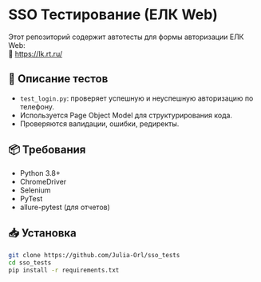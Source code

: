 # SSO Тестирование (ЕЛК Web)

Этот репозиторий содержит автотесты для формы авторизации ЕЛК Web:  
🔗 [https://lk.rt.ru/ ](https://lk.rt.ru/ )

## 🧪 Описание тестов

- `test_login.py`: проверяет успешную и неуспешную авторизацию по телефону.
- Используется Page Object Model для структурирования кода.
- Проверяются валидации, ошибки, редиректы.

## 📦 Требования

- Python 3.8+
- ChromeDriver
- Selenium
- PyTest
- allure-pytest (для отчетов)

## 📥 Установка

```bash
git clone https://github.com/Julia-Orl/sso_tests 
cd sso_tests
pip install -r requirements.txt

